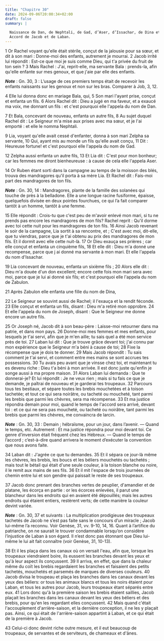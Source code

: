 ```yaml
---
title: "Chapitre 30"
date: 2024-09-06T20:00:34+02:00
draft: false
summary: |
  
  Naissance de Dan, de Nephtali, de Gad, d’Aser, d’Issachar, de Dina et de Joseph.
  Accord de Jacob et de Laban.
---
```



1 Or Rachel voyant qu'elle était stérile, conçut de la jalousie pour sa sœur, et dit à son mari : Donne-moi des enfants, autrement je mourrai. 2 Jacob irrité lui répondit : Est-ce que moi je suis comme Dieu, qui t'a privée du fruit de ton sein ? 3 Mais Rachel : J'ai, reprit-elle, ma servante Bala : prends-la, afin qu'elle enfante sur mes genoux, et que j'aie par elle des enfants.

***Note*** :  Gn. 30, 3 : L’usage de ces premiers temps était de recevoir les enfants naissants sur les genoux et non sur les bras. Comparer à Job, 3, 12.

4 Elle lui donna donc en mariage Bala, qui, 5 Son mari l'ayant prise, conçut et enfanta un fils. 6 Alors Rachel dit : Dieu a jugé en ma faveur, et a exaucé ma voix, me donnant un fils : et c'est pourquoi elle l'appela du nom de Dan.


7 Et Bala, concevant de nouveau, enfanta un autre fils, 8 Au sujet duquel Rachel dit : Le Seigneur m'a mise aux prises avec ma sœur, et je l'ai emporté : et elle le nomma Nephtali.


9 Lia, voyant qu'elle avait cessé d'enfanter, donna à son mari Zelpha sa servante, 10 Qui, ayant mis au monde un fils qu'elle avait conçu, 11 Dit : Heureuse fortune! et c'est pourquoi elle l'appela du nom de Gad.


12 Zelpha aussi enfanta un autre fils, 13 Et Lia dit : C'est pour mon bonheur; car les femmes me diront bienheureuse : à cause de cela elle l'appela Aser.


14 Or Ruben étant sorti dans la campagne au temps de la moisson des blés, trouva des mandragores qu'il porta à sa mère Lia. Et Rachel dit : Fais-moi part des mandragores de ton fils.

***Note*** :  Gn. 30, 14 : Mandragores, plante de la famille des solanées qui touche de près à la belladone. Elle a une longue racine fusiforme, épaisse, quelquefois divisée en deux pointes fourchues, ce qui l’a fait comparer tantôt à un homme, tantôt à une femme.

15 Elle répondit : Crois-tu que c'est peu de m'avoir enlevé mon mari, si tu ne prends pas encore les mandragores de mon fils? Rachel reprit : Qu'il dorme avec toi cette nuit pour les mandragores de ton fils. 16 Ainsi Jacob revenant le soir de la campagne, Lia sortit à sa rencontre, et ; C'est avec moi, dit-elle, que tu viendras, parce que je t'ai obtenu au prix des mandragores de mon fils. Et il dormit avec elle cette nuit-là. 17 Or Dieu exauça ses prières ; car elle conçut et enfanta un cinquième fils, 18 Et elle dit : Dieu m'a donné une recompense, parce que j ai donné ma servante à mon mari. Et elle l'appela du nom d'Issachar.


19 Lia concevant de nouveau, enfanta un sixième fils ; 20 Alors elle dit : Dieu m'a douée d'un don excellent; encore cette fois mon mari sera avec moi, parce que je lui ai donné six fils; et c'est pourquoi elle l'appela du nom de Zabulon.


21 Après Zabulon elle enfanta une fille du nom de Dina,


22 Le Seigneur se souvint aussi de Rachel; il l'exauça et la rendit féconde. 23 Elle conçut et enfanta un fils, disant : Dieu m'a retiré mon opprobre. 24 Et elle l'appela du nom de Joseph, disant : Que le Seigneur me donne encore un autre fils.


25 Or Joseph né, Jacob dit à son beau-père : Laisse-moi retourner dans ma patrie, et dans mon pays. 26 Donne-moi mes femmes et mes enfants, pour lesquels je t'ai servi, afin que je m'en aille; tu sais quel a été mon service près de toi. 27 Laban lui dit : Que je trouve grâce devant toi; j'ai connu par mon expérience que le Seigneur m'a béni à cause de toi; 28 Fixe la récompense que je dois te donner. 29 Mais Jacob répondit : Tu sais comment je t'ai servi, et comment entre mes mains se sont accrues tes possessions. 30 Tu avais peu avant que je vinsse chez toi, et maintenant tu es devenu riche : Dieu t'a béni à mon arrivée. Il est donc juste qu'enfin je songe aussi à ma propre maison. 31 Alors Laban lui demanda : Que te donnerai-je? Et lui répondit : Je ne veux rien ; mais si tu fais ce que je demande, je paîtrai de nouveau et je garderai tes troupeaux. 32 Parcours tous tes bestiaux, et sépare toutes les brebis mouchetées et à toison tachetée; et tout ce qui sera noirâtre, ou tacheté ou moucheté, tant parmi les
brebis que parmi les chèvres, sera ma récompense. 33 Et ma justice répondra demain pour moi, quand le temps de l'accord sera arrivé, devant toi : et ce qui ne sera pas moucheté, ou tacheté ou noirâtre, tant parmi les brebis que parmi les chèvres, me convaincra de larcin.

***Note*** :  Gn. 30, 33 : Demain ; hébraïsme, pour un jour, dans l’avenir. ― Quand le temps, etc. Autrement : Et ma justice répondra pour moi devant toi. Ce genre d’inversion était fréquent chez les Hébreux. ― Quand le temps de l’accord ; c’est-à-dire quand arrivera le moment d’exécuter la convention que nous avons faite.

34 Laban dit : J'agrée ce que tu demandes. 35 Et il sépara ce jour-là même les chèvres, les brebis, les boucs et les béliers mouchetés ou tachetés ; mais tout le bétail qui était d'une seule couleur, à la toison blanche ou noire, il le remit aux mains de ses fils. 36 Et il mit l'espace de trois journées de chemin entre lui et son gendre qui paissait le reste de ses troupeaux.


37 Jacob donc prenant des branches vertes de peuplier, d'amandier et de platane, les écorça en partie : or les écorces enlevées, il parut une blancheur dans les endroits qui en avaient été dépouillés; mais les autres endroits qui étaient entiers, restèrent verts; de cette manière la couleur devint variée.

***Note*** :  Gn. 30, 37 et suivants : La multiplication prodigieuse des troupeaux tachetés de Jacob ne s’est pas faite sans le concours d’un miracle ; Jacob lui-même l’a reconnu. Voir Genèse, 31, vv. 9-10, 14, 16. Quant à l’artifice du patriarche, on ne saurait le trouver condamnable lorsqu’on considère l’injustice de Laban à son égard. Il n’est donc pas étonnant que Dieu lui-même le lui ait fait connaître (voir Genèse, 31, 10-13).

38 Et il les plaça dans les canaux où on versait l'eau, afin que, lorsque les troupeaux viendraient boire, ils eussent les branches devant les yeux et qu'à leur aspect ils conçussent. 39 Il arriva, en effet, que dans la chaleur même du coït les brebis regardaient les branches et faisaient des petits tachetés, mouchetés et parsemés de marques de diverses couleurs. 40 Jacob divisa le troupeau et plaça les branches dans les canaux devant les yeux des béliers: or tous les animaux blancs et tous les noirs étaient pour Laban, et tous les autres pour Jacob, leurs troupeaux étant séparés entre eux. 41 Lors donc qu'à la première saison les brebis étaient saillies, Jacob plaçait les branches dans les canaux devant les yeux des béliers et des brebis, pour qu'en les regardant elles conçussent. 42 Mais quand c'était l'accouplement d'arrière-saison, et la dernière conception, il ne les y plaçait pas. Ainsi, ce qui était de l'arrière-saison appartint à Laban, et ce qui était de la première à Jacob.


43 Celui-ci donc devint riche outre mesure, et il eut beaucoup de troupeaux, de servantes et de serviteurs, de chameaux et d'ânes.

